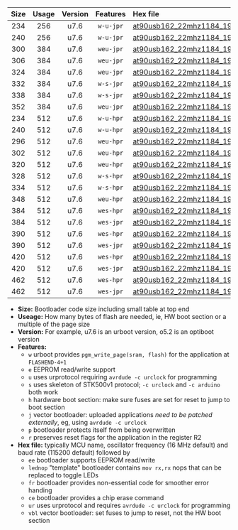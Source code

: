 |Size|Usage|Version|Features|Hex file|
|:-:|:-:|:-:|:-:|:--|
|234|256|u7.6|`w-u-jpr`|[at90usb162_22mhz1184_19200bps_ur_vbl.hex](https://raw.githubusercontent.com/stefanrueger/urboot/main//at90usb162_22mhz1184_19200bps_ur_vbl.hex)|
|240|256|u7.6|`w-u-jpr`|[at90usb162_22mhz1184_19200bps_lednop_ur_vbl.hex](https://raw.githubusercontent.com/stefanrueger/urboot/main//at90usb162_22mhz1184_19200bps_lednop_ur_vbl.hex)|
|300|384|u7.6|`weu-jpr`|[at90usb162_22mhz1184_19200bps_ee_ur_vbl.hex](https://raw.githubusercontent.com/stefanrueger/urboot/main//at90usb162_22mhz1184_19200bps_ee_ur_vbl.hex)|
|306|384|u7.6|`weu-jpr`|[at90usb162_22mhz1184_19200bps_ee_lednop_ur_vbl.hex](https://raw.githubusercontent.com/stefanrueger/urboot/main//at90usb162_22mhz1184_19200bps_ee_lednop_ur_vbl.hex)|
|324|384|u7.6|`weu-jpr`|[at90usb162_22mhz1184_19200bps_ee_lednop_fr_ur_vbl.hex](https://raw.githubusercontent.com/stefanrueger/urboot/main//at90usb162_22mhz1184_19200bps_ee_lednop_fr_ur_vbl.hex)|
|332|384|u7.6|`w-s-jpr`|[at90usb162_22mhz1184_19200bps_vbl.hex](https://raw.githubusercontent.com/stefanrueger/urboot/main//at90usb162_22mhz1184_19200bps_vbl.hex)|
|338|384|u7.6|`w-s-jpr`|[at90usb162_22mhz1184_19200bps_lednop_vbl.hex](https://raw.githubusercontent.com/stefanrueger/urboot/main//at90usb162_22mhz1184_19200bps_lednop_vbl.hex)|
|352|384|u7.6|`weu-jpr`|[at90usb162_22mhz1184_19200bps_ee_lednop_fr_ce_ur_vbl.hex](https://raw.githubusercontent.com/stefanrueger/urboot/main//at90usb162_22mhz1184_19200bps_ee_lednop_fr_ce_ur_vbl.hex)|
|234|512|u7.6|`w-u-hpr`|[at90usb162_22mhz1184_19200bps_ur.hex](https://raw.githubusercontent.com/stefanrueger/urboot/main//at90usb162_22mhz1184_19200bps_ur.hex)|
|240|512|u7.6|`w-u-hpr`|[at90usb162_22mhz1184_19200bps_lednop_ur.hex](https://raw.githubusercontent.com/stefanrueger/urboot/main//at90usb162_22mhz1184_19200bps_lednop_ur.hex)|
|296|512|u7.6|`weu-hpr`|[at90usb162_22mhz1184_19200bps_ee_ur.hex](https://raw.githubusercontent.com/stefanrueger/urboot/main//at90usb162_22mhz1184_19200bps_ee_ur.hex)|
|302|512|u7.6|`weu-hpr`|[at90usb162_22mhz1184_19200bps_ee_lednop_ur.hex](https://raw.githubusercontent.com/stefanrueger/urboot/main//at90usb162_22mhz1184_19200bps_ee_lednop_ur.hex)|
|320|512|u7.6|`weu-hpr`|[at90usb162_22mhz1184_19200bps_ee_lednop_fr_ur.hex](https://raw.githubusercontent.com/stefanrueger/urboot/main//at90usb162_22mhz1184_19200bps_ee_lednop_fr_ur.hex)|
|328|512|u7.6|`w-s-hpr`|[at90usb162_22mhz1184_19200bps.hex](https://raw.githubusercontent.com/stefanrueger/urboot/main//at90usb162_22mhz1184_19200bps.hex)|
|334|512|u7.6|`w-s-hpr`|[at90usb162_22mhz1184_19200bps_lednop.hex](https://raw.githubusercontent.com/stefanrueger/urboot/main//at90usb162_22mhz1184_19200bps_lednop.hex)|
|348|512|u7.6|`weu-hpr`|[at90usb162_22mhz1184_19200bps_ee_lednop_fr_ce_ur.hex](https://raw.githubusercontent.com/stefanrueger/urboot/main//at90usb162_22mhz1184_19200bps_ee_lednop_fr_ce_ur.hex)|
|384|512|u7.6|`wes-hpr`|[at90usb162_22mhz1184_19200bps_ee.hex](https://raw.githubusercontent.com/stefanrueger/urboot/main//at90usb162_22mhz1184_19200bps_ee.hex)|
|384|512|u7.6|`wes-jpr`|[at90usb162_22mhz1184_19200bps_ee_vbl.hex](https://raw.githubusercontent.com/stefanrueger/urboot/main//at90usb162_22mhz1184_19200bps_ee_vbl.hex)|
|390|512|u7.6|`wes-hpr`|[at90usb162_22mhz1184_19200bps_ee_lednop.hex](https://raw.githubusercontent.com/stefanrueger/urboot/main//at90usb162_22mhz1184_19200bps_ee_lednop.hex)|
|390|512|u7.6|`wes-jpr`|[at90usb162_22mhz1184_19200bps_ee_lednop_vbl.hex](https://raw.githubusercontent.com/stefanrueger/urboot/main//at90usb162_22mhz1184_19200bps_ee_lednop_vbl.hex)|
|420|512|u7.6|`wes-hpr`|[at90usb162_22mhz1184_19200bps_ee_lednop_fr.hex](https://raw.githubusercontent.com/stefanrueger/urboot/main//at90usb162_22mhz1184_19200bps_ee_lednop_fr.hex)|
|420|512|u7.6|`wes-jpr`|[at90usb162_22mhz1184_19200bps_ee_lednop_fr_vbl.hex](https://raw.githubusercontent.com/stefanrueger/urboot/main//at90usb162_22mhz1184_19200bps_ee_lednop_fr_vbl.hex)|
|462|512|u7.6|`wes-hpr`|[at90usb162_22mhz1184_19200bps_ee_lednop_fr_ce.hex](https://raw.githubusercontent.com/stefanrueger/urboot/main//at90usb162_22mhz1184_19200bps_ee_lednop_fr_ce.hex)|
|462|512|u7.6|`wes-jpr`|[at90usb162_22mhz1184_19200bps_ee_lednop_fr_ce_vbl.hex](https://raw.githubusercontent.com/stefanrueger/urboot/main//at90usb162_22mhz1184_19200bps_ee_lednop_fr_ce_vbl.hex)|

- **Size:** Bootloader code size including small table at top end
- **Useage:** How many bytes of flash are needed, ie, HW boot section or a multiple of the page size
- **Version:** For example, u7.6 is an urboot version, o5.2 is an optiboot version
- **Features:**
  + `w` urboot provides `pgm_write_page(sram, flash)` for the application at `FLASHEND-4+1`
  + `e` EEPROM read/write support
  + `u` uses urprotocol requiring `avrdude -c urclock` for programming
  + `s` uses skeleton of STK500v1 protocol; `-c urclock` and `-c arduino` both work
  + `h` hardware boot section: make sure fuses are set for reset to jump to boot section
  + `j` vector bootloader: uploaded applications *need to be patched externally*, eg, using `avrdude -c urclock`
  + `p` bootloader protects itself from being overwritten
  + `r` preserves reset flags for the application in the register R2
- **Hex file:** typically MCU name, oscillator frequency (16 MHz default) and baud rate (115200 default) followed by
  + `ee` bootloader supports EEPROM read/write
  + `lednop` "template" bootloader contains `mov rx,rx` nops that can be replaced to toggle LEDs
  + `fr` bootloader provides non-essential code for smoother error handing
  + `ce` bootloader provides a chip erase command
  + `ur` uses urprotocol and requires `avrdude -c urclock` for programming
  + `vbl` vector bootloader: set fuses to jump to reset, not the HW boot section
